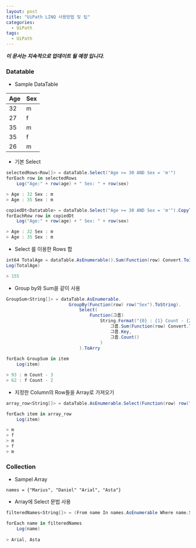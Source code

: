 ```yaml
---
layout: post
title: "UiPath LINQ 사용방법 및 팁"
categories:
  - UiPath
tags:
  - UiPath
---
```


***이 문서는 지속적으로 업데이트 될 예정 입니다.***

### Datatable

* Sample DataTable

| Age | Sex |
|-----|-----|
| 32  | m   |
| 27  | f   |
| 35  | m   |
| 35  | f   |
| 26  | m   |

* 기본 Select

```c#
selectedRows<Row[]> = dataTable.Select("Age >= 30 AND Sex = 'm'")
forEach row in selectedRows
    Log("Age:" + row(age) + " Sex: " + row(sex)

> Age : 32 Sex : m
> Age : 35 Sex : m

copiedDt<Datatable> = dataTable.Select("Age >= 30 AND Sex = 'm'").CopyToDatatable
forEachRow row in copiedDt
    Log("Age:" + row(age) + " Sex: " + row(sex)

> Age : 32 Sex : m
> Age : 35 Sex : m
```

* Select 를 이용한 Rows 합

```c#
int64 TotalAge = dataTable.AsEnumerable().Sum(Function(row) Convert.ToInt64(row("Age")))
Log(TotalAge)

> 155
```
    

* Group by와 Sum을 같이 사용

```c#
GroupSum<String[]> = dataTable.AsEnumerable.
                        GroupBy(Function(row) row("Sex").ToString).
                            Select(
                                Function(그룹) 
                                    String.Format("{0} : {1} Count - {2}", 
                                        그룹.Sum(Function(row) Convert.ToInt64(row("Age"))), 
                                        그룹.Key, 
                                        그룹.Count()
                                    )
                            ).ToArry
                            
forEach GroupSum in item
    Log(item)

> 93 : m Count - 3
> 62 : f Count - 2
```

* 지정한 Column의 Row들을 Array로 가져오기

```c#
array_row<String[]> = dataTable.AsEnumerable.Select(Function(row) row("Sex").ToString).ToArray

forEach item in array_row
    Log(item)

> m
> f
> m
> f
> m
```

### Collection

* Sampel Array

```c#spq 
names = {"Marius", "Daniel" "Arial", "Asta"}
```

* Array<String>에 Select 문법 사용

```c#
filteredNames<String[]> = (From name In names.AsEnumerable Where name.StartsWith("A") Select name).ToArray

forEach name in filteredNames
    Log(name)
    
> Arial, Asta
```